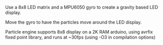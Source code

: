 Use a 8x8 LED matrix and a MPU6050 gyro to create a gravity based LED display.

Move the gyro to have the particles move around the LED display.

Particle engine supports 8x8 display on a 2K RAM arduino, using avrfix fixed point library, and runs at ~30fps (using -O3 in compilation options)

